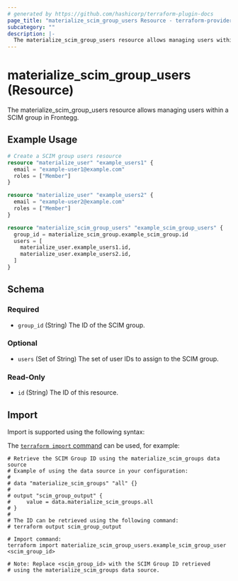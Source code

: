```yaml
---
# generated by https://github.com/hashicorp/terraform-plugin-docs
page_title: "materialize_scim_group_users Resource - terraform-provider-materialize"
subcategory: ""
description: |-
  The materialize_scim_group_users resource allows managing users within a SCIM group in Frontegg.
---
```


# materialize_scim_group_users (Resource)

The materialize_scim_group_users resource allows managing users within a SCIM group in Frontegg.

## Example Usage

```terraform
# Create a SCIM group users resource
resource "materialize_user" "example_users1" {
  email = "example-user1@example.com"
  roles = ["Member"]
}

resource "materialize_user" "example_users2" {
  email = "example-user2@example.com"
  roles = ["Member"]
}

resource "materialize_scim_group_users" "example_scim_group_users" {
  group_id = materialize_scim_group.example_scim_group.id
  users = [
    materialize_user.example_users1.id,
    materialize_user.example_users2.id,
  ]
}
```

<!-- schema generated by tfplugindocs -->
## Schema

### Required

- `group_id` (String) The ID of the SCIM group.

### Optional

- `users` (Set of String) The set of user IDs to assign to the SCIM group.

### Read-Only

- `id` (String) The ID of this resource.

## Import

Import is supported using the following syntax:

The [`terraform import` command](https://developer.hashicorp.com/terraform/cli/commands/import) can be used, for example:

```shell
# Retrieve the SCIM Group ID using the materialize_scim_groups data source
# Example of using the data source in your configuration:
#
# data "materialize_scim_groups" "all" {}
#
# output "scim_group_output" {
#     value = data.materialize_scim_groups.all
# }
#
# The ID can be retrieved using the following command:
# terraform output scim_group_output

# Import command:
terraform import materialize_scim_group_users.example_scim_group_user <scim_group_id>

# Note: Replace <scim_group_id> with the SCIM Group ID retrieved
# using the materialize_scim_groups data source.
```
